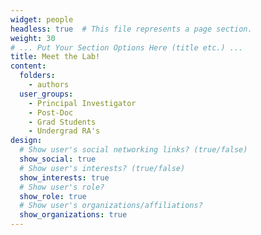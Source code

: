 ```yaml
---
widget: people
headless: true  # This file represents a page section.
weight: 30
# ... Put Your Section Options Here (title etc.) ...
title: Meet the Lab!
content:
  folders:
    - authors
  user_groups:
    - Principal Investigator
    - Post-Doc
    - Grad Students
    - Undergrad RA's
design:
  # Show user's social networking links? (true/false)
  show_social: true
  # Show user's interests? (true/false)
  show_interests: true
  # Show user's role?
  show_role: true
  # Show user's organizations/affiliations?
  show_organizations: true
---
```

